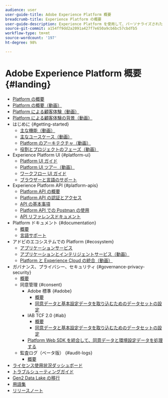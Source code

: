 ```yaml
---
audience: user
user-guide-title: Adobe Experience Platform 概要
breadcrumb-title: Experience Platform の概要
user-guide-description: Experience Platform を使用して、パーソナライズされたエクスペリエンスをリアルタイムで顧客に提供する方法を説明します。
source-git-commit: a154ff9dd2a2091a427f7e650a9cb6bc57cbdfb5
workflow-type: tm+mt
source-wordcount: '197'
ht-degree: 98%

---
```



# Adobe Experience Platform 概要 {#landing}

* [Platform の概要](home.md)
* [Platform の概要（動画）](video/platform-overview.md)
* [Platform による顧客体験（動画）](video/customer-experience.md)
* [Platform による顧客体験の背景（動画）](video/customer-experience-bts.md)
* はじめに {#getting-started}
   * [主な機能（動画）](video/key-capabilities.md)
   * [主なユースケース（動画）](video/platform-use-cases.md)
   * [Platform のアーキテクチャ（動画）](video/platform-architecture.md)
   * [役割とプロジェクトのフェーズ（動画）](video/roles-project-phases.md)
* Experience Platform UI {#platform-ui}
   * [Platform UI ガイド](ui-guide.md)
   * [Platform UI ツアー（動画）](video/platform-ui.md)
   * [ワークフロー UI ガイド](workflows.md)
   * [ブラウザーと言語のサポート](browser-language-support.md)
* Experience Platform API {#platform-apis}
   * [ Platform API の概要](api-guide.md)
   * [ Platform API の認証とアクセス](api-authentication.md)
   * [API の基本事項](api-fundamentals.md)
   * [Platform API での Postman の使用](postman.md)
   * [API リファレンスドキュメント](https://www.adobe.com/go/platform-api-reference-en)
* Platform ドキュメント {#documentation}
   * [概要](documentation/overview.md)
   * [言語サポート](documentation/language-support.md)
* アドビのエコシステムでの Platform {#ecosystem}
   * [アプリケーションサービス](application-services.md)
   * [アプリケーションとインテリジェントサービス（動画）](video/application-intelligent-services.md)
   * [Platform と Experience Cloud の統合（動画）](video/experience-cloud-integrations.md)
* ガバナンス、プライバシー、セキュリティ {#governance-privacy-security}
   * [概要](./governance-privacy-security/overview.md)
   * 同意管理 {#consent}
      * Adobe 標準 {#adobe}
         * [概要](./governance-privacy-security/consent/adobe/overview.md)
         * [同意データと基本設定データを取り込むためのデータセットの設定](./governance-privacy-security/consent/adobe/dataset.md)
      * IAB TCF 2.0 {#iab}
         * [概要](./governance-privacy-security/consent/iab/overview.md)
         * [同意データと基本設定データを取り込むためのデータセットの設定](./governance-privacy-security/consent/iab/dataset.md)
      * [Platform Web SDK を統合して、同意データと環境設定データを処理する](./governance-privacy-security/consent/sdk.md)
   * 監査ログ（ベータ版） {#audit-logs}
      * [概要](./governance-privacy-security/audit-logs/overview.md)
* [ライセンス使用状況ダッシュボード](license-usage-dashboard.md)
* [トラブルシューティングガイド](troubleshooting.md)
* [Gen2 Data Lake の移行](adls2-gen2-migration.md)
* [用語集](glossary.md)
* [リリースノート](https://docs.adobe.com/content/help/ja-JP/experience-platform/release-notes/latest.html)
